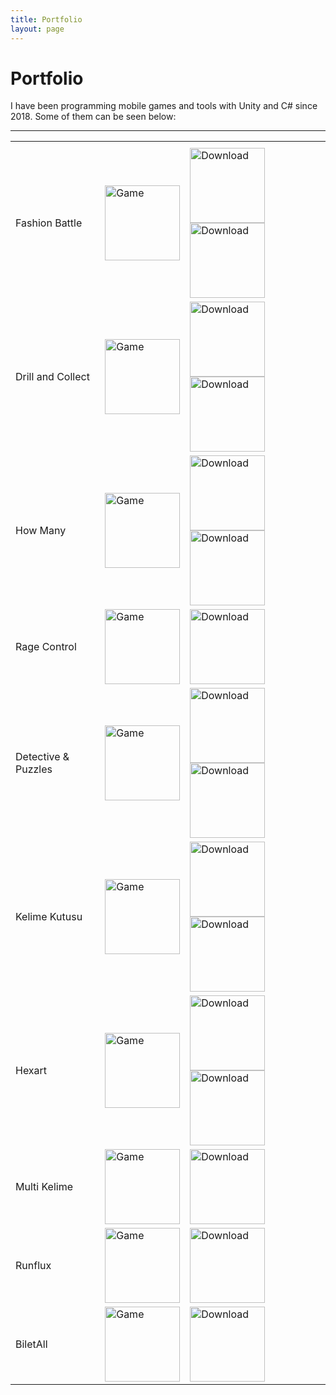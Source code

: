 ```yaml
---
title: Portfolio
layout: page
---
```


# Portfolio

I have been programming mobile games and tools with Unity and C# since 2018. Some of them can be seen below:

---

<table style="width:100%">
  <tr>
    <th>
    </th>
    <th>
    </th>
    <th>
    </th>
  </tr>


  <tr>
    <td>
      Fashion Battle
    </td>
    <td>
      <img src="../assets/images/portfolio/fashion-battle.png" alt="Game" width="120"/>
    </td>
    <td>
      <a href="https://apps.apple.com/us/app/fashion-battle-dress-to-win/id1560663843" target="_blank"><img src="../assets/images/download_ios.png" alt="Download" width="120"/></a>
      <a href="https://play.google.com/store/apps/details?id=tr.com.apps.fashion.battle" target="_blank"><img src="../assets/images/download_android.png" alt="Download" width="120"/></a>
    </td>
  </tr>


  <tr>
    <td>
      Drill and Collect
    </td>
    <td>
      <img src="../assets/images/portfolio/dnc.png" alt="Game" width="120"/>
    </td>
    <td>
      <a href="https://apps.apple.com/tr/app/drill-and-collect-idle-mine/id1642304873" target="_blank"><img src="../assets/images/download_ios.png" alt="Download" width="120"/></a>
      <a href="https://play.google.com/store/apps/details?id=tr.com.apps.drill.and.collect" target="_blank"><img src="../assets/images/download_android.png" alt="Download" width="120"/></a>
    </td>
  </tr>



  <tr>
    <td>
      How Many
    </td>
    <td>
      <img src="../assets/images/portfolio/how-many.png" alt="Game" width="120"/>
    </td>
    <td>
      <a href="https://apps.apple.com/us/app/how-many-trivia-game/id1588853290" target="_blank"><img src="../assets/images/download_ios.png" alt="Download" width="120"/></a>
      <a href="https://play.google.com/store/apps/details?id=tr.com.apps.how.many" target="_blank"><img src="../assets/images/download_android.png" alt="Download" width="120"/></a>
    </td>
  </tr>


  <tr>
    <td>
      Rage Control
    </td>
    <td>
      <img src="../assets/images/portfolio/rage-control.png" alt="Game" width="120"/>
    </td>
    <td>
      <a href="https://play.google.com/store/apps/details?id=id.co.superfungames.rage.control" target="_blank"><img src="../assets/images/download_android.png" alt="Download" width="120"/></a>
    </td>
  </tr>


  <tr>
    <td>
    Detective & Puzzles
    </td>
    <td>
    <img src="../assets/images/portfolio/detective.png" alt="Game" width="120"/>
    </td>
    <td>
    <a href="https://apps.apple.com/tr/app/detective-puzzles-mystery/id1497671053" target="_blank"><img src="../assets/images/download_ios.png" alt="Download" width="120"/></a>
    <a href="https://play.google.com/store/apps/details?id=tr.com.apps.detective.puzzle.mystery" target="_blank"><img src="../assets/images/download_android.png" alt="Download" width="120"/></a>
    </td>
  </tr>


  <tr>
    <td>
    Kelime Kutusu
    </td>
    <td>
    <img src="../assets/images/portfolio/kelime-kutusu.png" alt="Game" width="120"/>
    </td>
    <td>
    <a href="https://itunes.apple.com/tr/app/kelimekutusu/id1464130890" target="_blank"><img src="../assets/images/download_ios.png" alt="Download" width="120"/></a>
    <a href="https://play.google.com/store/apps/details?id=tr.com.apps.kk" target="_blank"><img src="../assets/images/download_android.png" alt="Download" width="120"/></a>
    </td>
  </tr>


  <tr>
    <td>
    Hexart
    </td>
    <td>
    <img src="../assets/images/portfolio/hexart.png" alt="Game" width="120"/>
    </td>
    <td>
    <a href="https://itunes.apple.com/tr/app/hexart/id1455322595" target="_blank"><img src="../assets/images/download_ios.png" alt="Download" width="120"/></a>
    <a href="https://play.google.com/store/apps/details?id=tr.com.apps.hexart" target="_blank"><img src="../assets/images/download_android.png" alt="Download" width="120"/></a>
    </td>
  </tr>


  <tr>
    <td>
    Multi Kelime
    </td>
    <td>
    <img src="../assets/images/portfolio/multi-kelime.png" alt="Game" width="120"/>
    </td>
    <td>
    <a href="https://play.google.com/store/apps/details?id=com.bif.multikelime" target="_blank"><img src="../assets/images/download_android.png" alt="Download" width="120"/></a>
    </td>
  </tr>


  <tr>
    <td>
    Runflux
    </td>
    <td>
    <img src="../assets/images/portfolio/runflux.png" alt="Game" width="120"/>
    </td>
    <td>
    <a href="https://itunes.apple.com/us/app/runflux/id1383179327" target="_blank"><img src="../assets/images/download_ios.png" alt="Download" width="120"/></a>
    </td>
  </tr>


  <tr>
    <td>
    BiletAll
    </td>
    <td>
    <img src="../assets/images/portfolio/biletall.png" alt="Game" width="120"/>
    </td>
    <td>
    <a href="https://itunes.apple.com/tr/app//id873069066" target="_blank"><img src="../assets/images/download_ios.png" alt="Download" width="120"/></a>
    </td>
  </tr>


<!--
  <tr>
    <td>
    </td>
    <td>
    </td>
    <td>
    </td>
  </tr>
-->
</table>

<!--
<a href="" target="_blank"><img src="../assets/images/download_android.png" alt="Download" width="120"/></a>
<a href="" target="_blank"><img src="../assets/images/download_ios.png" alt="Download" width="120"/></a>
-->
